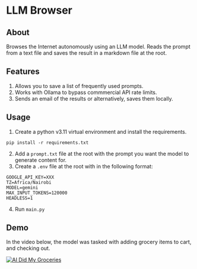 # LLM Browser
## About
Browses the Internet autonomously using an LLM model. Reads the prompt from a text file and saves the result in a markdown file at the root.

## Features
1. Allows you to save a list of frequently used prompts.
2. Works with Ollama to bypass commmercial API rate limits.
3. Sends an email of the results or alternatively, saves them locally.

## Usage
1. Create a python v3.11 virtual environment and install the requirements.
```
pip install -r requirements.txt
```
2. Add a `prompt.txt` file at the root with the prompt you want the model to generate content for.
3. Create a `.env` file at the root with in the following format:
```
GOOGLE_API_KEY=XXX
TZ=Africa/Nairobi
MODEL=gemini
MAX_INPUT_TOKENS=120000
HEADLESS=1
```
4. Run `main.py`

## Demo
In the video below, the model was tasked with adding grocery items to cart, and checking out.

[![AI Did My Groceries](https://github.com/user-attachments/assets/d9359085-bde6-41d4-aa4e-6520d0221872)](https://www.youtube.com/watch?v=L2Ya9PYNns8)
